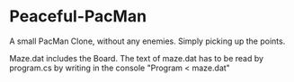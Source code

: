 # Peaceful-PacMan
A small PacMan Clone, without any enemies. Simply picking up the points.

Maze.dat includes the Board.
The text of maze.dat has to be read by program.cs by writing in the console "Program < maze.dat"
